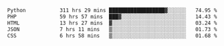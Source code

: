 <!--START_SECTION:waka-->

```txt
Python           311 hrs 29 mins ██████████████████▓░░░░░░   74.95 %
PHP              59 hrs 57 mins  ███▓░░░░░░░░░░░░░░░░░░░░░   14.43 %
HTML             13 hrs 27 mins  ▓░░░░░░░░░░░░░░░░░░░░░░░░   03.24 %
JSON             7 hrs 11 mins   ▒░░░░░░░░░░░░░░░░░░░░░░░░   01.73 %
CSS              6 hrs 58 mins   ▒░░░░░░░░░░░░░░░░░░░░░░░░   01.68 %
```

<!--END_SECTION:waka-->
